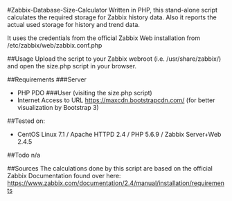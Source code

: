 #Zabbix-Database-Size-Calculator
Written in PHP, this stand-alone script calculates the required storage for Zabbix history data. Also it reports the actual used storage for history and trend data.

It uses the credentials from the official Zabbix Web installation from /etc/zabbix/web/zabbix.conf.php

##Usage
Upload the script to your Zabbix webroot (i.e. /usr/share/zabbix/) and open the size.php script in your browser.


##Requirements
###Server
- PHP PDO
###User (visiting the size.php script)
- Internet Access to URL https://maxcdn.bootstrapcdn.com/ (for better visualization by Bootstrap 3)

##Tested on:
- CentOS Linux 7.1 / Apache HTTPD 2.4 / PHP 5.6.9 / Zabbix Server+Web 2.4.5

##Todo
n/a

##Sources
The calculations done by this script are based on the official Zabbix Documentation found over here: https://www.zabbix.com/documentation/2.4/manual/installation/requirements
